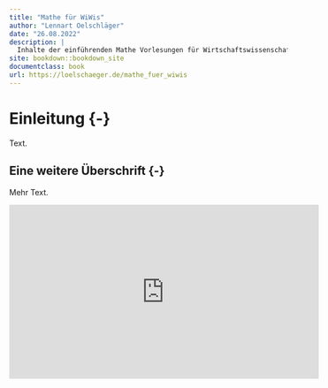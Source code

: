 ```yaml
--- 
title: "Mathe für WiWis"
author: "Lennart Oelschläger"
date: "26.08.2022"
description: |
  Inhalte der einführenden Mathe Vorlesungen für Wirtschaftswissenschaftler
site: bookdown::bookdown_site
documentclass: book
url: https://loelschaeger.de/mathe_fuer_wiwis
---
```


# Einleitung {-}

Text.

## Eine weitere Überschrift {-}

Mehr Text.

<iframe width="560" height="315" src="https://www.youtube.com/embed/doRXc2NVh4g" title="YouTube video player" frameborder="0" allow="accelerometer; autoplay; clipboard-write; encrypted-media; gyroscope; picture-in-picture" allowfullscreen></iframe>
